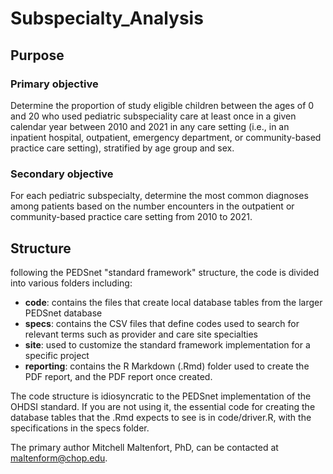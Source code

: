 # Subspecialty_Analysis
## Purpose

###	Primary objective
Determine the proportion of study eligible children between the ages of 0 and 20 who used pediatric subspeciality care at least once in a given calendar year between 2010 and 2021 in any care setting (i.e., in an inpatient hospital, outpatient, emergency department, or community-based practice care setting), stratified by age group and sex.  

###	Secondary objective
For each pediatric subspecialty, determine the most common diagnoses among patients based on the number encounters in the outpatient or community-based practice care setting from 2010 to 2021.  

## Structure
following the PEDSnet "standard framework" structure, the code is divided into various folders including:
* **code**: contains the files that create local database tables from the larger PEDSnet database
* **specs**: contains the CSV files that define codes used to search for relevant terms such as provider and care site specialties
* **site**: used to customize the standard framework implementation for a specific project
* **reporting**: contains the R Markdown (.Rmd) folder used to create the PDF report, and the PDF report once created. 

The code structure is idiosyncratic to the PEDSnet implementation of the OHDSI standard.  If you are not using it, the essential code for creating the database tables that the .Rmd expects to see is in code/driver.R, with the specifications in the specs folder.  

The primary author Mitchell Maltenfort, PhD, can be contacted at maltenform@chop.edu. 
